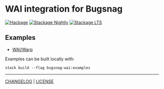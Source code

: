 # WAI integration for Bugsnag

[![Hackage](https://img.shields.io/hackage/v/bugsnag.svg?style=flat)](https://hackage.haskell.org/package/bugsnag-wai)
[![Stackage Nightly](http://stackage.org/package/bugsnag-wai/badge/nightly)](http://stackage.org/nightly/package/bugsnag-wai)
[![Stackage LTS](http://stackage.org/package/bugsnag-wai/badge/lts)](http://stackage.org/lts/package/bugsnag-wai)


## Examples

- [WAI/Warp](./example/Main.hs)

Examples can be built locally with:

```console
stack build --flag bugsnag-wai:examples
```

---

[CHANGELOG](./CHANGELOG.md) | [LICENSE](./LICENSE)
